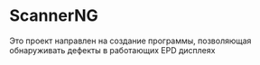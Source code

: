 # ScannerNG

Это проект направлен на создание программы, позволяющая обнаруживать дефекты в работающих EPD дисплеях

